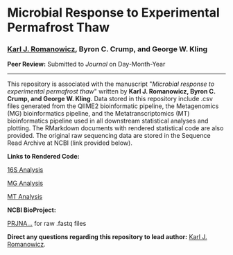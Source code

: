 # Microbial Response to Experimental Permafrost Thaw

### [Karl J. Romanowicz](https://lsa.umich.edu/eeb/people/graduate-students/kjromano.html), Byron C. Crump, and George W. Kling

**Peer Review:** Submitted to *Journal* on Day-Month-Year
_____________________________________

This repository is associated with the manuscript "*Microbial response to experimental permafrost thaw*" written by **Karl J. Romanowicz, Byron C. Crump, and George W. Kling**. Data stored in this repository include .csv files generated from the QIIME2 bioinformatic pipeline, the Metagenomics (MG) bioinformatics pipeline, and the Metatranscriptomics (MT) bioinformatics pipeline used in all downstream statistical analyses and plotting. The RMarkdown documents with rendered statistical code are also provided. The original raw sequencing data are stored in the Sequence Read Archive at NCBI (link provided below).

**Links to Rendered Code:**

[16S Analysis]()

[MG Analysis]()

[MT Analysis]()

**NCBI BioProject:**

[PRJNA...]() for raw .fastq files

**Direct any questions regarding this repository to lead author:** [Karl J. Romanowicz](mailto:kjromano@umich.edu).
